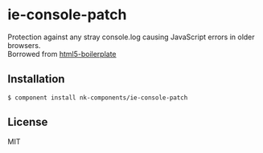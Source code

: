 # ie-console-patch

  Protection against any stray console.log causing JavaScript errors in older browsers.  
  Borrowed from [html5-boilerplate](https://github.com/h5bp/html5-boilerplate)

## Installation

    $ component install nk-components/ie-console-patch

## License

  MIT